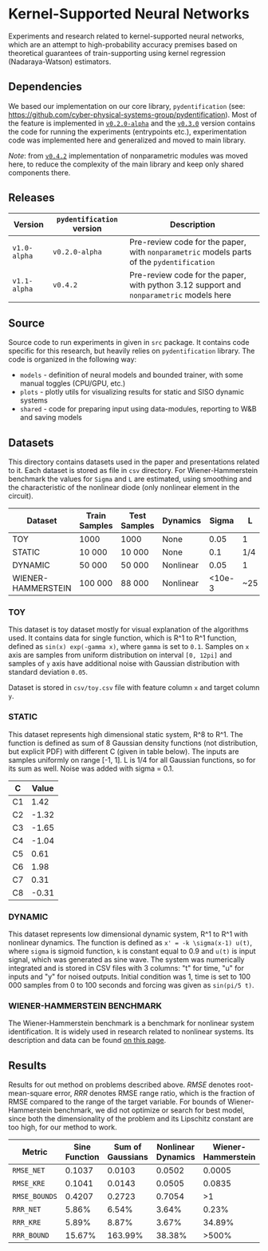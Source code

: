 # Kernel-Supported Neural Networks

Experiments and research related to kernel-supported neural networks, which are an attempt to high-probability accuracy
premises based on theoretical guarantees of train-supporting using kernel regression (Nadaraya-Watson) estimators.

## Dependencies

We based our implementation on our core library, `pydentification`  (see: https://github.com/cyber-physical-systems-group/pydentification).
Most of the feature is implemented in [`v0.2.0-alpha`](https://github.com/cyber-physical-systems-group/pydentification/releases/tag/v0.2.0-alpha) 
and the [`v0.3.0`](https://github.com/cyber-physical-systems-group/pydentification/releases/tag/v0.3.0) version contains
the code for running the experiments (entrypoints etc.), experimentation code was implemented here and generalized and
moved to main library.

*Note*: from [`v0.4.2`](https://github.com/cyber-physical-systems-group/pydentification/releases/tag/v0.4.2) implementation of nonparametric modules was moved here, to reduce the complexity of the
main library and keep only shared components there. 

## Releases

| Version      | `pydentification` version | Description                                                                               |
|--------------|---------------------------|-------------------------------------------------------------------------------------------|
| `v1.0-alpha` | `v0.2.0-alpha`            | Pre-review code for the paper, with `nonparametric` models parts of the `pydentification` |
| `v1.1-alpha` | `v0.4.2`                  | Pre-review code for the paper, with python 3.12 support and `nonparametric` models here   |

## Source 

Source code to run experiments in given in `src` package. It contains code specific for this research, but heavily
relies on `pydentification` library. The code is organized in the following way:
* `models` - definition of neural models and bounded trainer, with some manual toggles (CPU/GPU, etc.) 
* `plots` - plotly utils for visualizing results for static and SISO dynamic systems
* `shared` - code for preparing input using data-modules, reporting to W&B and saving models

## Datasets

This directory contains datasets used in the paper and presentations related to it. Each dataset is stored as file
in `csv` directory. For Wiener-Hammerstein benchmark the values for `Sigma` and `L` are estimated, using smoothing
and the characteristic of the nonlinear diode (only nonlinear element in the circuit).

| Dataset            | Train Samples | Test Samples | Dynamics  | Sigma  | L   |
|--------------------|---------------|--------------|-----------|--------|-----|
| TOY                | 1000          | 1000         | None      | 0.05   | 1   |
| STATIC             | 10 000        | 10 000       | None      | 0.1    | 1/4 |
| DYNAMIC            | 50 000        | 50 000       | Nonlinear | 0.05   | 1   |
| WIENER-HAMMERSTEIN | 100 000       | 88 000       | Nonlinear | <10e-3 | ~25 |

### TOY

This dataset is toy dataset mostly for visual explanation of the algorithms used. It contains data for single function,
which is R^1 to R^1 function, defined as `sin(x) exp(-gamma x)`, where `gamma` is set to `0.1`. Samples on `x` axis
are samples from uniform distribution on interval `[0, 12pi]` and samples of `y` axis have additional noise with 
Gaussian distribution with standard deviation `0.05`. 

Dataset is stored in `csv/toy.csv` file with feature column `x` and target column `y`.

### STATIC

This dataset represents high dimensional static system, R^8 to R^1. The function is defined as sum of 8 Gaussian density
functions (not distribution, but explicit PDF) with different C (given in table below). The inputs are samples uniformly
on range [-1, 1]. L is 1/4 for all Gaussian functions, so for its sum as well. Noise was added with sigma = 0.1.

| C  | Value |
|----|-------|
| C1 | 1.42  |
| C2 | -1.32 |
| C3 | -1.65 |
| C4 | -1.04 |
| C5 | 0.61  |
| C6 | 1.98  |
| C7 | 0.31  |
| C8 | -0.31 |

### DYNAMIC

This dataset represents low dimensional dynamic system, R^1 to R^1 with nonlinear dynamics. The function is defined as
`x' = -k \sigma(x-1) u(t)`, where `sigma` is sigmoid function, `k` is constant equal to 0.9 and `u(t)` is input signal,
which was generated as sine wave. The system was numerically integrated and is stored in CSV files with 3 columns:
"t" for time, "u" for inputs and "y" for noised outputs. Initial condition was 1, time is set to 100 000 samples from 0
to 100 seconds and forcing was given as `sin(pi/5 t)`.

### WIENER-HAMMERSTEIN BENCHMARK

The Wiener-Hammerstein benchmark is a benchmark for nonlinear system identification. It is widely used in research
related to nonlinear systems. Its description and data can be found [on this page](https://www.nonlinearbenchmark.org/benchmarks/wiener-hammerstein).

## Results

Results for out method on problems described above. $RMSE$ denotes root-mean-square error, $RRR$ denotes RMSE range
ratio, which is the fraction of RMSE compared to the range of the target variable. For bounds of Wiener-Hammerstein
benchmark, we did not optimize or search for best model, since both the dimensionality of the problem and its Lipschitz
constant are too high, for our method to work.

| Metric        | Sine Function | Sum of Gaussians | Nonlinear Dynamics | Wiener-Hammerstein |
|---------------|---------------|------------------|--------------------|--------------------|
| `RMSE_NET`    | 0.1037        | 0.0103           | 0.0502             | 0.0005             |
| `RMSE_KRE`    | 0.1041        | 0.0143           | 0.0505             | 0.0835             |
| `RMSE_BOUNDS` | 0.4207        | 0.2723           | 0.7054             | >1                 |
| `RRR_NET`     | 5.86%         | 6.54%            | 3.64%              | 0.23%              |
| `RRR_KRE`     | 5.89%         | 8.87%            | 3.67%              | 34.89%             |
| `RRR_BOUND`   | 15.67%        | 163.99%          | 38.38%             | >500%              |
